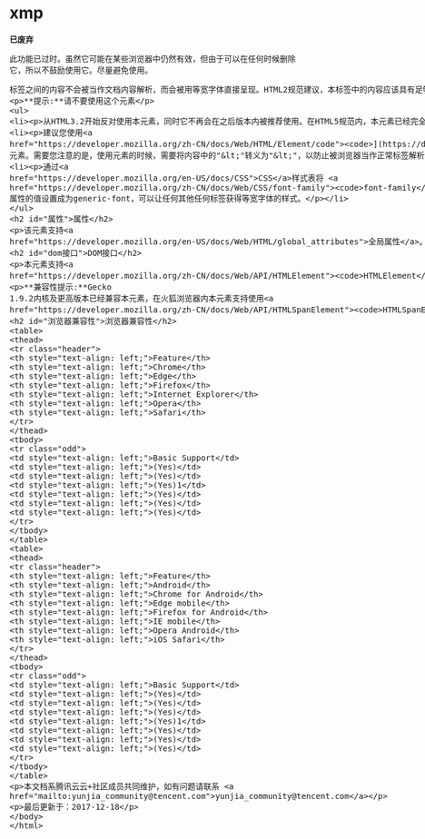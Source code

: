 # xmp

**已废弃**

此功能已过时。虽然它可能在某些浏览器中仍然有效，但由于可以在任何时候删除它，所以不鼓励使用它。尽量避免使用。

<xmp>标签之间的内容不会被当作文档内容解析，而会被用等宽字体直接呈现。HTML2规范建议，本标签中的内容应该具有足够容纳每行80个字母的宽度。



**提示:**请不要使用这个元素



- 从HTML3.2开始反对使用本元素，同时它不再会在之后版本内被推荐使用。在HTML5规范内，本元素已经完全被移除。



- 建议您使用[``](https://developer.mozilla.org/zh-CN/docs/Web/HTML/Element/pre) 元素，如果有特殊需求，您可以使用 [``](https://developer.mozilla.org/zh-CN/docs/Web/HTML/Element/code) 元素。需要您注意的是，使用元素的时候，需要将内容中的"<"转义为"&lt;"，以防止被浏览器当作正常标签解析。



- 通过[CSS](https://developer.mozilla.org/en-US/docs/CSS)样式表将 [`font-family`](https://developer.mozilla.org/zh-CN/docs/Web/CSS/font-family) 属性的值设置成为generic-font，可以让任何其他任何标签获得等宽字体的样式。



## 属性

该元素支持[全局属性](https://developer.mozilla.org/en-US/docs/Web/HTML/global_attributes)。



## DOM接口



本元素支持[`HTMLElement`](https://developer.mozilla.org/zh-CN/docs/Web/API/HTMLElement)接口。



**兼容性提示:**Gecko 1.9.2内核及更高版本已经兼容本元素，在火狐浏览器内本元素支持使用[`HTMLSpanElement`](https://developer.mozilla.org/zh-CN/docs/Web/API/HTMLSpanElement)接口。



## 浏览器兼容性

| Feature       | Chrome | Edge  | Firefox | Internet Explorer | Opera | Safari |
| :------------ | :----- | :---- | :------ | :---------------- | :---- | :----- |
| Basic Support | (Yes)  | (Yes) | (Yes)1  | (Yes)             | (Yes) | (Yes)  |

| Feature       | Android | Chrome for Android | Edge mobile | Firefox for Android | IE mobile | Opera Android | iOS Safari |
| :------------ | :------ | :----------------- | :---------- | :------------------ | :-------- | :------------ | :--------- |
| Basic Support | (Yes)   | (Yes)              | (Yes)       | (Yes)1              | (Yes)     | (Yes)         | (Yes)      |

本文档系腾讯云云+社区成员共同维护，如有问题请联系 yunjia_community@tencent.com

最后更新于：2017-12-18